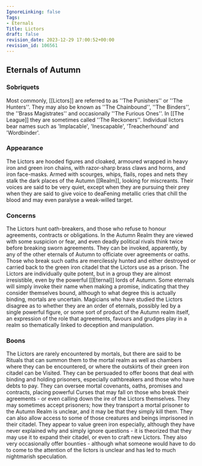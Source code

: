 ```yaml
---
IgnoreLinking: false
Tags:
- Eternals
Title: Lictors
draft: false
revision_date: 2023-12-29 17:00:52+00:00
revision_id: 106561
---
```


## Eternals of Autumn
### Sobriquets
Most commonly, [[Lictors]] are referred to as ''The Punishers'' or ''The Hunters''. 
They may also be known as ''The Chainbound'', ''The Binders'', the ''Brass Magistrates'' and occasionally ''The Furious Ones''. In [[The League]] they are sometimes called ''The Reckoners''. Individual lictors bear names such as 'Implacable', 'Inescapable', 'Treacherhound' and 'Wordbinder'.
### Appearance
The Lictors are hooded figures and cloaked, armoured wrapped in heavy iron and green iron chains, with razor-sharp brass claws and horns, and iron face-masks. Armed with scourges, whips, flails, ropes and nets they stalk the dark places of the Autumn [[Realm]], looking for miscreants. Their voices are said to be very quiet, except when they are pursuing their prey when they are said to give voice to deaFening metallic cries that chill the blood and may even paralyse a weak-willed target.
### Concerns
The Lictors hunt oath-breakers, and those who refuse to honour agreements, contracts or obligations. In the Autumn Realm they are viewed with some suspicion or fear, and even deadly political rivals think twice before breaking sworn agreements. They can be invoked, apparently, by any of the other eternals of Autumn to officiate over agreements or oaths. Those who break such oaths are mercilessly hunted and either destroyed or carried back to the green iron citadel that the Lictors use as a prison. The Lictors are individually quite potent, but in a group they are almost irresistible, even by the powerful [[Eternal]] lords of Autumn. Some eternals will simply invoke their name when making a promise, indicating that they consider themselves bound, although to what degree this is actually binding, mortals are uncertain.
Magicians who have studied the Lictors disagree as to whether they are an order of eternals, possibly led by a single powerful figure, or some sort of product of the Autumn realm itself, an expression of the role that agreements, favours and grudges play in a realm so thematically linked to deception and manipulation.
### Boons
The Lictors are rarely encountered by mortals, but there are said to be Rituals that can summon them to the mortal realm as well as chambers where they can be encountered, or where the outskirts of their green iron citadel can be Visited. They can be persuaded to offer boons that deal with binding and holding prisoners, especially oathbreakers and those who have debts to pay. They can oversee mortal covenants, oaths, promises and contracts, placing powerful Curses that may fall on those who break their agreements - or even calling down the ire of the Lictors themselves.
They may sometimes accept prisoners; how they transport a mortal prisoner to the Autumn Realm is unclear, and it may be that they simply kill them. They can also allow access to some of those creatures and beings imprisoned in their citadel. They appear to value green iron especially, although they have never explained why and simply ignore questions - it is theorized that they may use it to expand their citadel, or even to craft new Lictors.
They also very occasionally offer bounties - although what someone would have to do to come to the attention of the lictors is unclear and has led to much nightmarish speculation.